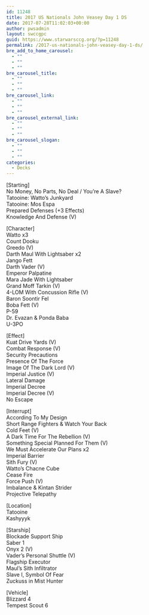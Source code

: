 ```yaml
---
id: 11248
title: 2017 US Nationals John Veasey Day 1 DS
date: 2017-07-28T11:02:03+00:00
author: pwsadmin
layout: swccgpc
guid: https://www.starwarsccg.org/?p=11248
permalink: /2017-us-nationals-john-veasey-day-1-ds/
bre_add_to_home_carousel:
  - ""
  - ""
  - ""
bre_carousel_title:
  - ""
  - ""
  - ""
bre_carousel_link:
  - ""
  - ""
  - ""
bre_carousel_external_link:
  - ""
  - ""
  - ""
bre_carousel_slogan:
  - ""
  - ""
  - ""
categories:
  - Decks
---
```

[Starting]  
No Money, No Parts, No Deal / You&#8217;re A Slave?  
Tatooine: Watto&#8217;s Junkyard  
Tatooine: Mos Espa  
Prepared Defenses (+3 Effects)  
Knowledge And Defense (V)

[Character]  
Watto x3  
Count Dooku  
Greedo (V)  
Darth Maul With Lightsaber x2  
Jango Fett  
Darth Vader (V)  
Emperor Palpatine  
Mara Jade With Lightsaber  
Grand Moff Tarkin (V)  
4-LOM With Concussion Rifle (V)  
Baron Soontir Fel  
Boba Fett (V)  
P-59  
Dr. Evazan & Ponda Baba  
U-3PO

[Effect]  
Kuat Drive Yards (V)  
Combat Response (V)  
Security Precautions  
Presence Of The Force  
Image Of The Dark Lord (V)  
Imperial Justice (V)  
Lateral Damage  
Imperial Decree  
Imperial Decree (V)  
No Escape

[Interrupt]  
According To My Design  
Short Range Fighters & Watch Your Back  
Cold Feet (V)  
A Dark Time For The Rebellion (V)  
Something Special Planned For Them (V)  
We Must Accelerate Our Plans x2  
Imperial Barrier  
Sith Fury (V)  
Watto&#8217;s Chacne Cube  
Cease Fire  
Force Push (V)  
Imbalance & Kintan Strider  
Projective Telepathy

[Location]  
Tatooine  
Kashyyyk

[Starship]  
Blockade Support Ship  
Saber 1  
Onyx 2 (V)  
Vader&#8217;s Personal Shuttle (V)  
Flagship Executor  
Maul&#8217;s Sith Infiltrator  
Slave I, Symbol Of Fear  
Zuckuss in Mist Hunter

[Vehicle]  
Blizzard 4  
Tempest Scout 6